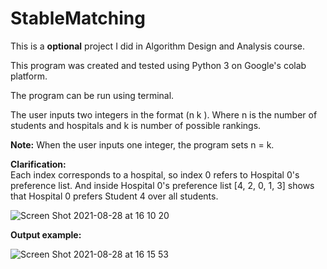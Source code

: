 # StableMatching
This is a **optional** project I did in Algorithm Design and Analysis course. 

This program was created and tested using Python 3 on Google's colab platform. 

The program can be run using terminal.

The user inputs two integers in the format (n k ). Where n is the number of students and hospitals and k is number of possible rankings.
 
**Note:** When the user inputs one integer, the program sets n = k. 

**Clarification:**  
Each index corresponds to a hospital, so index 0 refers to Hospital 0's preference list. 
And inside Hospital 0's preference list [4, 2, 0, 1, 3] shows that Hospital 0 prefers Student 4 over all students.


![Screen Shot 2021-08-28 at 16 10 20](https://user-images.githubusercontent.com/66441548/131227758-00a595d0-db11-4c8c-b08a-35b46282eb6c.png)


**Output example:**


![Screen Shot 2021-08-28 at 16 15 53](https://user-images.githubusercontent.com/66441548/131227860-c8c3376c-b58b-4d8a-88d7-d44b4532e348.png)
